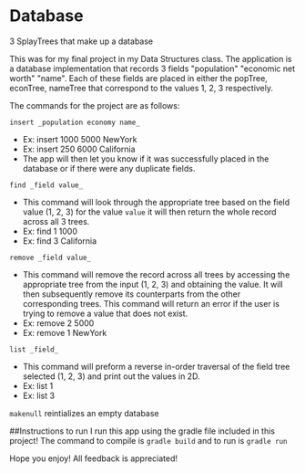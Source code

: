 # Database
3 SplayTrees that make up a database 

This was for my final project in my Data Structures class. The application is a database implementation that records 3 fields "population" "economic net worth" "name". Each of these fields are placed in either the popTree, econTree, nameTree that correspond to the values 1, 2, 3 respectively. 

The commands for the project are as follows:

`insert _population economy name_` 
- Ex: insert 1000 5000 NewYork
- Ex: insert 250 6000 California
- The app will then let you know if it was successfully placed in the database or if there were any duplicate fields.

`find _field value_` 
- This command will look through the appropriate tree based on the field value (1, 2, 3) for the value `value` it will then return the whole record across all 3 trees. 
- Ex: find 1 1000
- Ex: find 3 California 

`remove _field value_` 
- This command will remove the record across all trees by accessing the appropriate tree from the input (1, 2, 3) and obtaining the value. It will then subsequently remove its counterparts from the other corresponding trees. This command will return an error if the user is trying to remove a value that does not exist. 
- Ex: remove 2 5000
- Ex: remove 1 NewYork

`list _field_` 
- This command will preform a reverse in-order traversal of the field tree selected (1, 2, 3) and print out the values in 2D.
- Ex: list 1
- Ex: list 3

`makenull` reintializes an empty database

##Instructions to run
I run this app using the gradle file included in this project! The command to compile is `gradle build` and to run is `gradle run`

Hope you enjoy! All feedback is appreciated! 
